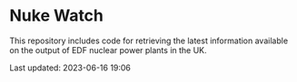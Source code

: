 # Nuke Watch

This repository includes code for retrieving the latest information available on the output of EDF nuclear power plants in the UK.

Last updated: 2023-06-16 19:06